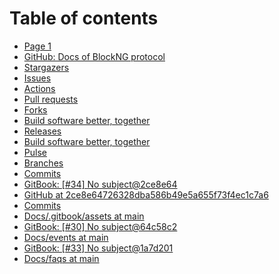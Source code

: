 # Table of contents

* [Page 1](README.md)
* [GitHub: Docs of BlockNG protocol](github-docs-of-blockng-protocol.md)
* [Stargazers](stargazers.md)
* [Issues](issues.md)
* [Actions](actions.md)
* [Pull requests](pull-requests.md)
* [Forks](forks.md)
* [Build software better, together](build-software-better-together.md)
* [Releases](releases.md)
* [Build software better, together](build-software-better-together-1.md)
* [Pulse](pulse.md)
* [Branches](branches.md)
* [Commits](commits.md)
* [GitBook: \[#34\] No subject@2ce8e64](gitbook-34-no-subject-2ce8e64.md)
* [GitHub at 2ce8e64726328dba586b49e5a655f73f4ec1c7a6](github-at-2ce8e64726328dba586b49e5a655f73f4ec1c7a6.md)
* [Commits](commits-1.md)
* [Docs/.gitbook/assets at main](docs-.gitbook-assets-at-main.md)
* [GitBook: \[#30\] No subject@64c58c2](gitbook-30-no-subject-64c58c2.md)
* [Docs/events at main](docs-events-at-main.md)
* [GitBook: \[#33\] No subject@1a7d201](gitbook-33-no-subject-1a7d201.md)
* [Docs/faqs at main](docs-faqs-at-main.md)
